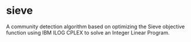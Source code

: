 # sieve
A community detection algorithm based on optimizing the Sieve objective function using IBM ILOG CPLEX to solve an Integer Linear Program.
